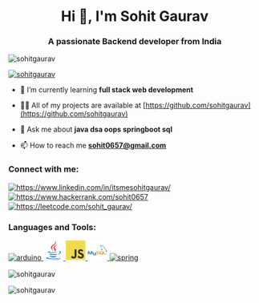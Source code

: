 <h1 align="center">Hi 👋, I'm Sohit Gaurav</h1>
<h3 align="center">A passionate Backend developer from India</h3>

<p align="left"> <img src="https://komarev.com/ghpvc/?username=sohitgaurav&label=Profile%20views&color=0e75b6&style=flat" alt="sohitgaurav" /> </p>

<p align="left"> <a href="https://github.com/ryo-ma/github-profile-trophy"><img src="https://github-profile-trophy.vercel.app/?username=sohitgaurav" alt="sohitgaurav" /></a> </p>

- 🌱 I’m currently learning **full stack web development**

- 👨‍💻 All of my projects are available at [https://github.com/sohitgaurav](https://github.com/sohitgaurav)

- 💬 Ask me about **java dsa oops springboot sql**

- 📫 How to reach me **sohit0657@gmail.com**

<h3 align="left">Connect with me:</h3>
<p align="left">
<a href="https://linkedin.com/in/https://www.linkedin.com/in/itsmesohitgaurav/" target="blank"><img align="center" src="https://raw.githubusercontent.com/rahuldkjain/github-profile-readme-generator/master/src/images/icons/Social/linked-in-alt.svg" alt="https://www.linkedin.com/in/itsmesohitgaurav/" height="30" width="40" /></a>
<a href="https://www.hackerrank.com/https://www.hackerrank.com/sohit0657" target="blank"><img align="center" src="https://raw.githubusercontent.com/rahuldkjain/github-profile-readme-generator/master/src/images/icons/Social/hackerrank.svg" alt="https://www.hackerrank.com/sohit0657" height="30" width="40" /></a>
<a href="https://www.leetcode.com/https://leetcode.com/sohit_gaurav/" target="blank"><img align="center" src="https://raw.githubusercontent.com/rahuldkjain/github-profile-readme-generator/master/src/images/icons/Social/leet-code.svg" alt="https://leetcode.com/sohit_gaurav/" height="30" width="40" /></a>
</p>

<h3 align="left">Languages and Tools:</h3>
<p align="left"> <a href="https://www.arduino.cc/" target="_blank" rel="noreferrer"> <img src="https://cdn.worldvectorlogo.com/logos/arduino-1.svg" alt="arduino" width="40" height="40"/> </a> <a href="https://www.java.com" target="_blank" rel="noreferrer"> <img src="https://raw.githubusercontent.com/devicons/devicon/master/icons/java/java-original.svg" alt="java" width="40" height="40"/> </a> <a href="https://developer.mozilla.org/en-US/docs/Web/JavaScript" target="_blank" rel="noreferrer"> <img src="https://raw.githubusercontent.com/devicons/devicon/master/icons/javascript/javascript-original.svg" alt="javascript" width="40" height="40"/> </a> <a href="https://www.mysql.com/" target="_blank" rel="noreferrer"> <img src="https://raw.githubusercontent.com/devicons/devicon/master/icons/mysql/mysql-original-wordmark.svg" alt="mysql" width="40" height="40"/> </a> <a href="https://spring.io/" target="_blank" rel="noreferrer"> <img src="https://www.vectorlogo.zone/logos/springio/springio-icon.svg" alt="spring" width="40" height="40"/> </a> </p>

<p><img align="center" src="https://github-readme-stats.vercel.app/api/top-langs?username=sohitgaurav&show_icons=true&locale=en&layout=compact" alt="sohitgaurav" /></p>

<p><img align="center" src="https://github-readme-streak-stats.herokuapp.com/?user=sohitgaurav&" alt="sohitgaurav" /></p>
